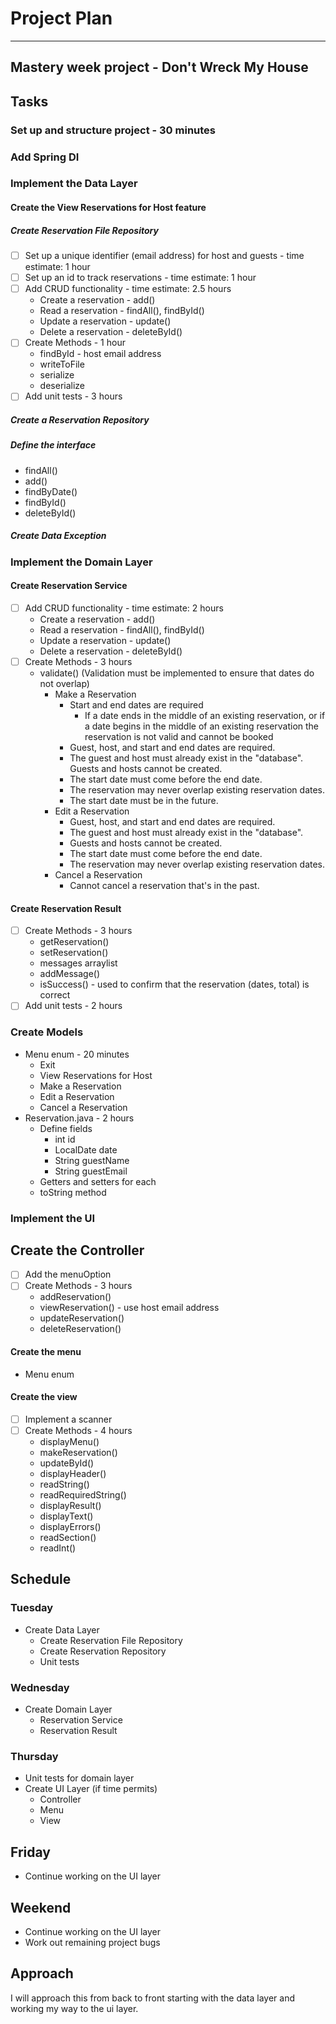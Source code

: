 # Project Plan
***
## Mastery week project - Don't Wreck My House

## Tasks
### Set up and structure project - 30 minutes
### Add Spring DI
### Implement the Data Layer
#### Create the View Reservations for Host feature
##### Create Reservation File Repository
* [ ] Set up a unique identifier (email address) for host and guests - time estimate: 1 hour
* [ ] Set up an id to track reservations - time estimate: 1 hour
* [ ] Add CRUD functionality - time estimate: 2.5 hours
  * Create a reservation - add()
  * Read a reservation - findAll(), findById()
  * Update a reservation - update()
  * Delete a reservation - deleteById()
* [ ] Create Methods - 1 hour
  * findById - host email address
  * writeToFile
  * serialize
  * deserialize
* [ ] Add unit tests - 3 hours
  
##### Create a Reservation Repository
##### Define the interface
* findAll()
* add()
* findByDate()
* findById()
* deleteById()

##### Create Data Exception

### Implement the Domain Layer
#### Create Reservation Service
* [ ] Add CRUD functionality - time estimate: 2 hours
  * Create a reservation - add()
  * Read a reservation - findAll(), findById()
  * Update a reservation - update()
  * Delete a reservation - deleteById()
* [ ] Create Methods - 3 hours
  * validate()
    (Validation must be implemented to ensure that dates do not overlap)
    * Make a Reservation 
      * Start and end dates are required
        - If a date ends in the middle of an existing reservation, or 
        if a date begins in the middle of an existing reservation
        the reservation is not valid and cannot be booked
      * Guest, host, and start and end dates are required.
      * The guest and host must already exist in the "database". Guests and hosts cannot be created.
      * The start date must come before the end date.
      * The reservation may never overlap existing reservation dates.
      * The start date must be in the future.
    * Edit a Reservation
      * Guest, host, and start and end dates are required. 
      * The guest and host must already exist in the "database". 
      * Guests and hosts cannot be created. 
      * The start date must come before the end date. 
      * The reservation may never overlap existing reservation dates.
    * Cancel a Reservation
      * Cannot cancel a reservation that's in the past.

#### Create Reservation Result
* [ ] Create Methods - 3 hours
  * getReservation()
  * setReservation()
  * messages arraylist
  * addMessage()
  * isSuccess() - used to confirm that the reservation (dates, total) is correct
* [ ] Add unit tests - 2 hours

### Create Models
* Menu enum - 20 minutes
  * Exit
  * View Reservations for Host
  * Make a Reservation
  * Edit a Reservation
  * Cancel a Reservation
* Reservation.java - 2 hours
  * Define fields
    * int id
    * LocalDate date
    * String guestName
    * String guestEmail
  * Getters and setters for each
  * toString method

### Implement the UI
## Create the Controller
* [ ] Add the menuOption
* [ ] Create Methods - 3 hours
  * addReservation()
  * viewReservation() - use host email address
  * updateReservation()
  * deleteReservation()

#### Create the menu
* Menu enum

#### Create the view
* [ ] Implement a scanner
* [ ] Create Methods - 4 hours
  * displayMenu() 
  * makeReservation()
  * updateById()
  * displayHeader()
  * readString()
  * readRequiredString()
  * displayResult()
  * displayText()
  * displayErrors()
  * readSection()
  * readInt()

## Schedule
### Tuesday
* Create Data Layer
  * Create Reservation File Repository
  * Create Reservation Repository
  * Unit tests

### Wednesday
* Create Domain Layer
  * Reservation Service
  * Reservation Result

### Thursday
* Unit tests for domain layer
* Create UI Layer (if time permits)
  * Controller
  * Menu
  * View

## Friday
* Continue working on the UI layer

## Weekend
* Continue working on the UI layer
* Work out remaining project bugs

## Approach
I will approach this from back to front starting with the data layer
and working my way to the ui layer.
